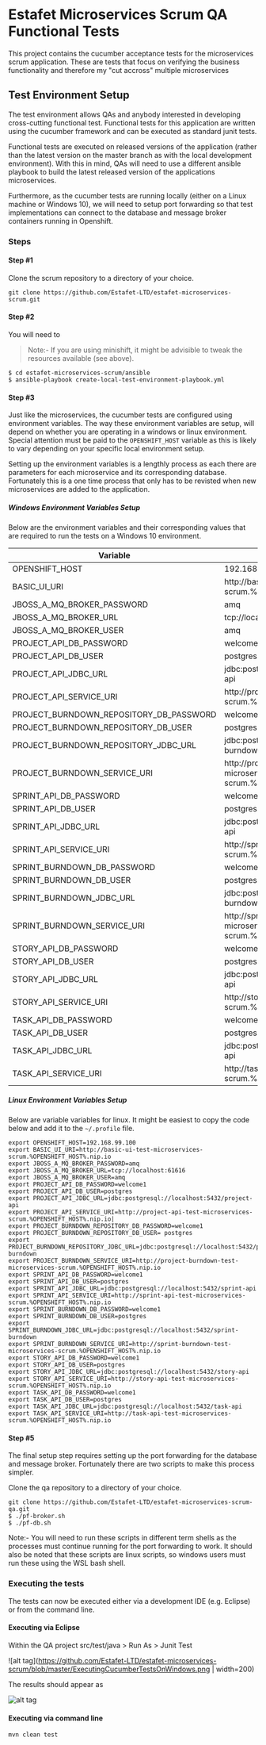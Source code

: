 # Estafet Microservices Scrum QA Functional Tests
This project contains the cucumber acceptance tests for the microservices scrum application. These are tests that focus on verifying the business functionality and therefore my "cut accross" multiple microservices

## Test Environment Setup
The test environment allows QAs and anybody interested in developing cross-cutting functional test. Functional tests for this application are written using the cucumber framework and can be executed as standard junit tests.

Functional tests are executed on released versions of the application (rather than the latest version on the master branch as with the local development environment). With this in mind, QAs will need to use a different ansible playbook to build the latest released version of the applications microservices.

Furthermore, as the cucumber tests are running locally (either on a Linux machine or Windows 10), we will need to setup port forwarding so that test implementations can connect to the database and message broker containers running in Openshift.

### Steps

#### Step #1
Clone the scrum repository to a directory of your choice.

```
git clone https://github.com/Estafet-LTD/estafet-microservices-scrum.git
```

#### Step #2
You will need to 

> Note:- If you are using minishift, it might be advisible to tweak the resources available (see above).

```
$ cd estafet-microservices-scrum/ansible
$ ansible-playbook create-local-test-environment-playbook.yml
```

#### Step #3
Just like the microservices, the cucumber tests are configured using environment variables. The way these environment variables are setup, will depend on whether you are operating in a windows or linux environment. Special attention must be paid to the `OPENSHIFT_HOST` variable as this is likely to vary depending on your specific local environment setup.

Setting up the environment variables is a lengthly process as each there are parameters for each microservice and its corresponding database. Fortunately this is a one time process that only has to be revisted when new microservices are added to the application.

##### Windows Environment Variables Setup
Below are the environment variables and their corresponding values that are required to run the tests on a Windows 10 environment. 
 
|Variable|Value|
|--------|-----|
|OPENSHIFT_HOST|192.168.99.100|
|BASIC_UI_URI|http://basic-ui-test-microservices-scrum.%OPENSHIFT_HOST%.nip.io|
|JBOSS_A_MQ_BROKER_PASSWORD|amq|
|JBOSS_A_MQ_BROKER_URL|tcp://localhost:61616|
|JBOSS_A_MQ_BROKER_USER|amq|
|PROJECT_API_DB_PASSWORD|welcome1|
|PROJECT_API_DB_USER|postgres|
|PROJECT_API_JDBC_URL|jdbc:postgresql://localhost:5432/project-api|
|PROJECT_API_SERVICE_URI|http://project-api-test-microservices-scrum.%OPENSHIFT_HOST%.nip.io|
|PROJECT_BURNDOWN_REPOSITORY_DB_PASSWORD|welcome1|
|PROJECT_BURNDOWN_REPOSITORY_DB_USER|postgres|
|PROJECT_BURNDOWN_REPOSITORY_JDBC_URL|jdbc:postgresql://localhost:5432/project-burndown|
|PROJECT_BURNDOWN_SERVICE_URI|http://project-burndown-test-microservices-scrum.%OPENSHIFT_HOST%.nip.io|
|SPRINT_API_DB_PASSWORD|welcome1|
|SPRINT_API_DB_USER|postgres|
|SPRINT_API_JDBC_URL|jdbc:postgresql://localhost:5432/sprint-api|
|SPRINT_API_SERVICE_URI|http://sprint-api-test-microservices-scrum.%OPENSHIFT_HOST%.nip.io|
|SPRINT_BURNDOWN_DB_PASSWORD|welcome1|
|SPRINT_BURNDOWN_DB_USER|postgres|
|SPRINT_BURNDOWN_JDBC_URL|jdbc:postgresql://localhost:5432/sprint-burndown|
|SPRINT_BURNDOWN_SERVICE_URI|http://sprint-burndown-test-microservices-scrum.%OPENSHIFT_HOST%.nip.io|
|STORY_API_DB_PASSWORD|welcome1|
|STORY_API_DB_USER|postgres|
|STORY_API_JDBC_URL|jdbc:postgresql://localhost:5432/story-api|
|STORY_API_SERVICE_URI|http://story-api-test-microservices-scrum.%OPENSHIFT_HOST%.nip.io|
|TASK_API_DB_PASSWORD|welcome1|
|TASK_API_DB_USER|postgres|
|TASK_API_JDBC_URL|jdbc:postgresql://localhost:5432/task-api|
|TASK_API_SERVICE_URI|http://task-api-test-microservices-scrum.%OPENSHIFT_HOST%.nip.io|
 
##### Linux Environment Variables Setup
 Below are variable variables for linux. It might be easiest to copy the code below and add it to the `~/.profile` file.

```
export OPENSHIFT_HOST=192.168.99.100
export BASIC_UI_URI=http://basic-ui-test-microservices-scrum.%OPENSHIFT_HOST%.nip.io
export JBOSS_A_MQ_BROKER_PASSWORD=amq
export JBOSS_A_MQ_BROKER_URL=tcp://localhost:61616
export JBOSS_A_MQ_BROKER_USER=amq
export PROJECT_API_DB_PASSWORD=welcome1
export PROJECT_API_DB_USER=postgres
export PROJECT_API_JDBC_URL=jdbc:postgresql://localhost:5432/project-api
export PROJECT_API_SERVICE_URI=http://project-api-test-microservices-scrum.%OPENSHIFT_HOST%.nip.io|
export PROJECT_BURNDOWN_REPOSITORY_DB_PASSWORD=welcome1
export PROJECT_BURNDOWN_REPOSITORY_DB_USER= postgres
export PROJECT_BURNDOWN_REPOSITORY_JDBC_URL=jdbc:postgresql://localhost:5432/project-burndown
export PROJECT_BURNDOWN_SERVICE_URI=http://project-burndown-test-microservices-scrum.%OPENSHIFT_HOST%.nip.io
export SPRINT_API_DB_PASSWORD=welcome1
export SPRINT_API_DB_USER=postgres
export SPRINT_API_JDBC_URL=jdbc:postgresql://localhost:5432/sprint-api
export SPRINT_API_SERVICE_URI=http://sprint-api-test-microservices-scrum.%OPENSHIFT_HOST%.nip.io
export SPRINT_BURNDOWN_DB_PASSWORD=welcome1
export SPRINT_BURNDOWN_DB_USER=postgres
export SPRINT_BURNDOWN_JDBC_URL=jdbc:postgresql://localhost:5432/sprint-burndown
export SPRINT_BURNDOWN_SERVICE_URI=http://sprint-burndown-test-microservices-scrum.%OPENSHIFT_HOST%.nip.io
export STORY_API_DB_PASSWORD=welcome1
export STORY_API_DB_USER=postgres
export STORY_API_JDBC_URL=jdbc:postgresql://localhost:5432/story-api
export STORY_API_SERVICE_URI=http://story-api-test-microservices-scrum.%OPENSHIFT_HOST%.nip.io
export TASK_API_DB_PASSWORD=welcome1
export TASK_API_DB_USER=postgres
export TASK_API_JDBC_URL=jdbc:postgresql://localhost:5432/task-api
export TASK_API_SERVICE_URI=http://task-api-test-microservices-scrum.%OPENSHIFT_HOST%.nip.io
```

#### Step #5
The final setup step requires setting up the port forwarding for the database and message broker. Fortunately there are two scripts to make this process simpler.

Clone the qa repository to a directory of your choice.

```
git clone https://github.com/Estafet-LTD/estafet-microservices-scrum-qa.git
$ ./pf-broker.sh
$ ./pf-db.sh
```

Note:- You will need to run these scripts in different term shells as the processes must continue running for the port forwarding to work. It should also be noted that these scripts are linux scripts, so windows users must run these using the WSL bash shell.

### Executing the tests
The tests can now be executed either via a development IDE (e.g. Eclipse) or from the command line.

#### Executing via Eclipse
Within the QA project  src/test/java > Run As > Junit Test

![alt tag](https://github.com/Estafet-LTD/estafet-microservices-scrum/blob/master/ExecutingCucumberTestsOnWindows.png | width=200)

The results should appear as

![alt tag](https://github.com/Estafet-LTD/estafet-microservices-scrum/blob/master/CucumberTestResultsOnWindows.png)

#### Executing via command line
```
mvn clean test
```
